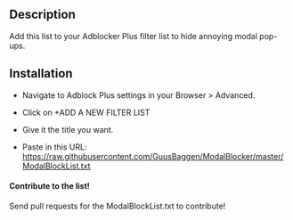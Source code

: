 ## Description

Add this list to your Adblocker Plus filter list to hide annoying modal pop-ups. 

## Installation 

- Navigate to Adblock Plus settings in your Browser > Advanced.

- Click on +ADD A NEW FILTER LIST

- Give it the title you want.

- Paste in this URL: https://raw.githubusercontent.com/GuusBaggen/ModalBlocker/master/ModalBlockList.txt

#### Contribute to the list!

Send pull requests for the ModalBlockList.txt to contribute!